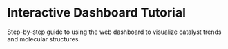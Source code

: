 
# Interactive Dashboard Tutorial

Step-by-step guide to using the web dashboard to visualize catalyst trends and molecular structures.
